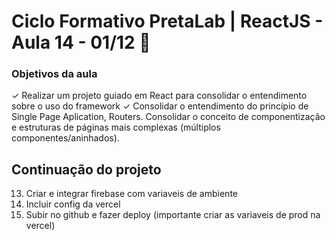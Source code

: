 # Ciclo Formativo PretaLab | ReactJS  - Aula 14 - 01/12 🚀 

### Objetivos da aula

✓  Realizar um projeto guiado em React para consolidar o entendimento sobre
o uso do framework
✓ Consolidar o entendimento do princípio de Single Page Aplication, Routers. Consolidar o conceito de componentização e estruturas de páginas mais complexas (múltiplos componentes/aninhados).

## Continuação do projeto

13) Criar e integrar firebase com variaveis de ambiente
14) Incluir config da vercel 
15) Subir no github e fazer deploy (importante criar as variaveis de prod na vercel)